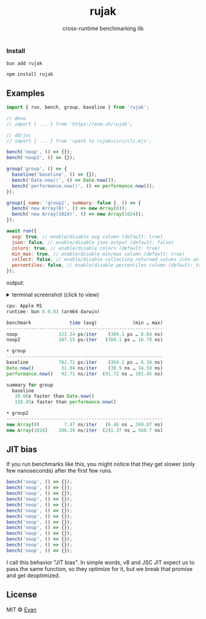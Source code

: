 <h1 align=center>rujak</h1>
<div align=center>cross-runtime benchmarking lib</div>

<br />

### Install

`bun add rujak`

`npm install rujak`

## Examples

```js
import { run, bench, group, baseline } from 'rujak';

// deno
// import { ... } from 'https://esm.sh/rujak';

// d8/jsc
// import { ... } from '<path to rujak>/src/cli.mjs';

bench('noop', () => {});
bench('noop2', () => {});

group('group', () => {
  baseline('baseline', () => {});
  bench('Date.now()', () => Date.now());
  bench('performance.now()', () => performance.now());
});

group({ name: 'group2', summary: false }, () => {
  bench('new Array(0)', () => new Array(0));
  bench('new Array(1024)', () => new Array(1024));
});

await run({
  avg: true, // enable/disable avg column (default: true)
  json: false, // enable/disable json output (default: false)
  colors: true, // enable/disable colors (default: true)
  min_max: true, // enable/disable min/max column (default: true)
  collect: false, // enable/disable collecting returned values into an array during the benchmark (default: false)
  percentiles: false, // enable/disable percentiles column (default: true)
});
```

output:

<details>
  <summary>terminal screenshot (click to view)</summary>

![preview.png](https://cdn.discordapp.com/attachments/982583748811980830/982583770618142770/unknown.png)

</details>

```js
cpu: Apple M1
runtime: bun 0.0.83 (arm64-darwin)

benchmark              time (avg)             (min … max)
---------------------------------------------------------
noop               323.34 ps/iter    (304.1 ps … 8.64 ns)
noop2              387.15 ps/iter   (304.1 ps … 16.79 ns)

• group
---------------------------------------------------------
baseline           782.71 ps/iter    (304.1 ps … 6.34 ns)
Date.now()          31.04 ns/iter    (30.9 ns … 34.59 ns)
performance.now()   92.71 ns/iter  (91.72 ns … 101.45 ns)

summary for group
  baseline
   39.66x faster than Date.now()
   118.45x faster than performance.now()

• group2
---------------------------------------------------------
new Array(0)         7.47 ns/iter   (6.46 ns … 269.07 ns)
new Array(1024)    286.39 ns/iter  (241.37 ns … 560.7 ns)
```

## JIT bias

If you run benchmarks like this, you might notice that they get slower (only few nanoseconds) after the first few runs.

```js
bench('noop', () => {});
bench('noop', () => {});
bench('noop', () => {});
bench('noop', () => {});
bench('noop', () => {});
bench('noop', () => {});
bench('noop', () => {});
bench('noop', () => {});
bench('noop', () => {});
bench('noop', () => {});
bench('noop', () => {});
bench('noop', () => {});
bench('noop', () => {});
```

I call this behavior "JIT bias". In simple words, v8 and JSC JIT expect us to pass the same function, so they optimize for it, but we break that promise and get deoptimized.

## License

MIT © [Evan](https://github.com/evanwashere)
